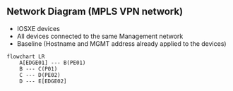 ## Network Diagram (MPLS VPN network)

- IOSXE devices
- All devices connected to the same Management network
- Baseline (Hostname and MGMT address already applied to the devices)

```mermaid
flowchart LR
    A[EDGE01] --- B(PE01)
    B --- C(P01)
    C --- D(PE02)
    D --- E[EDGE02]
```
